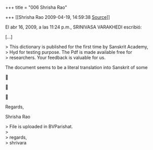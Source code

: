 +++
title = "006 Shrisha Rao"

+++
[[Shrisha Rao	2009-04-19, 14:59:38 [Source](https://groups.google.com/g/bvparishat/c/uZ0aIpn9TBI)]]



El abr 16, 2009, a las 11:24 p.m., SRINIVASA VARAKHEDI escribió:

\[...\]

\> This dictionary is published for the first time by Sanskrit Academy,  
\> Hyd for testing purpose. The Pdf is made available free for  
\> researchers. Your feedback is valuable for us.

The document seems to be a literal translation into Sanskrit of some  







Regards,

Shrisha Rao

\> File is uploaded in BVParishat.  
\>  
\> regards,  
\> shrivara

